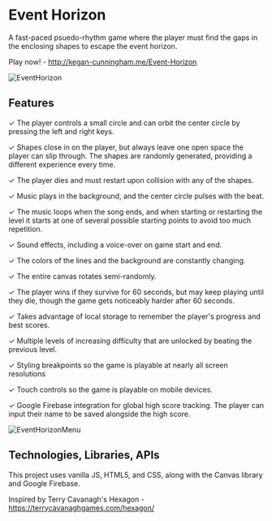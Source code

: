 # Event Horizon

A fast-paced psuedo-rhythm game where the player must find the gaps in the enclosing shapes to escape the event horizon.

Play now! - http://kegan-cunningham.me/Event-Horizon

![EventHorizon](assets/images/EventHorizon.gif)

## Features
✓ The player controls a small circle and can orbit the center circle by pressing the left and right keys.

✓ Shapes close in on the player, but always leave one open space the player can slip through. The shapes are randomly generated, providing a different experience every time.

✓ The player dies and must restart upon collision with any of the shapes.

✓ Music plays in the background, and the center circle pulses with the beat.

✓ The music loops when the song ends, and when starting or restarting the level it starts at one of several possible starting points to 
avoid too much repetition.

✓ Sound effects, including a voice-over on game start and end.

✓ The colors of the lines and the background are constantly changing.

✓ The entire canvas rotates semi-randomly.

✓ The player wins if they survive for 60 seconds, but may keep playing until they die, though the game gets noticeably harder after 60 seconds.

✓ Takes advantage of local storage to remember the player's progress and best scores.

✓ Multiple levels of increasing difficulty that are unlocked by beating the previous level.

✓ Styling breakpoints so the game is playable at nearly all screen resolutions

✓ Touch controls so the game is playable on mobile devices.

✓ Google Firebase integration for global high score tracking. The player can input their name to be saved alongside the high score.

![EventHorizonMenu](assets/images/EventHorizonMenu.gif)

## Technologies, Libraries, APIs

This project uses vanilla JS, HTML5, and CSS, along with the Canvas library and Google Firebase.


Inspired by Terry Cavanagh's Hexagon - https://terrycavanaghgames.com/hexagon/
